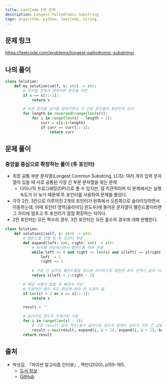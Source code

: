 ```yaml
---
title: LeetCode 5번 문제
description: Longest Palindromic Substring
tags: algorithm, python, leetcode, string
---
```


## 문제 링크

https://leetcode.com/problems/longest-palindromic-substring/

## 나의 풀이

```python
class Solution:
    def my_solution(self, s: str) -> str:
        # 문자열 전체가 회문이면 문자열 리턴
        if s == s[::-1]:
            return s

        # 부분 문자열 길이를 줄여가면서 각 부분 문자열이 회문인지 검사
        for length in reversed(range(len(s))):
            for i in range(len(s) - length + 1):
                curr = s[i:i+length]
                if curr == curr[::-1]:
                    return curr
```

## 문제 풀이

### 중앙을 중심으로 확장하는 풀이 (투 포인터)

- 최장 공통 부분 문자열(Longest Common Substring, LCS): 여러 개의 입력 문자열이 있을 때 서로 공통된 가장 긴 부분 문자열을 찾는 문제
  - 다이나믹 프로그래밍(DP)으로 풀 수 있지만, 덜 직관적이며 이 문제에서는 실행 속도가 더 늦기 때문에 투 포인터를 사용하여 문제를 풀었다.
- 각각 2칸, 3칸으로 이루어진 2개의 포인터가 왼쪽에서 오른쪽으로 슬라이딩하면서 이동하는데, 이때 포인터 영역(슬라이딩 윈도우)에 들어온 문자열이 팰린드롬이라면 그 자리에 멈추고 투 포인터가 점점 확장하는 식이다.
- 2칸 포인터는 모든 짝수의 경우, 3칸 포인터는 모든 홀수의 경우에 대해 판별한다.

```python
class Solution:
    def solution1(self, s: str) -> str:
        # 팰린드롬 판별 및 투 포인터 확장
        def expand(left: int, right: int) -> str:
            # 좌우를 확장해가면서 팰린드롬 여부 판별
            while left >= 0 and right <= len(s) and s[left] == s[right-1]:
                left -= 1
                right += 1
    
            # 가장 긴 길이의 팰린드롬을 찾으면 마지막으로 확장한 좌우 인덱스 값의 이전 값을 사용
            return s[left + 1:right - 1]

        # 해당 사항이 없을 때 빠르게 리턴
        # 전체적인 풀이 속도 향상에 매우 큰 도움이 됨
        if len(s) < 2 or s == s[::-1]:
            return s

        result = ''

        # 슬라이딩 윈도우 우측으로 이동
        for i in range(len(s) - 1):
            # 기존 result 값과 짝수/홀수 슬라이딩 윈도우 중에서 길이가 가장 긴 값을 선택
            result = max(result, expand(i, i + 1), expand(i, i + 2), key=len)
        return result
```

## 출처

- 박상길, 『파이썬 알고리즘 인터뷰』, 책만(2020), p159-165.
  - [도서 정보](https://www.onlybook.co.kr/entry/algorithm-interview)
  - [GitHub](https://github.com/onlybooks/algorithm-interview)
